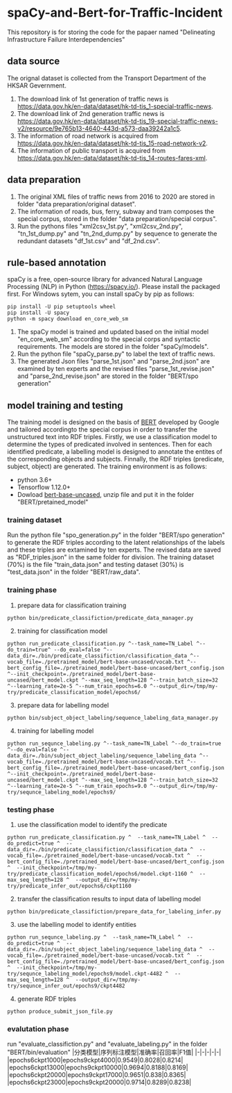 # spaCy-and-Bert-for-Traffic-Incident
This repository is for storing the code for the papaer named "Delineating Infrastructure Failure Interdependencies"
## data source
The orignal dataset is collected from the Transport Department of the HKSAR Gevernment. 
1. The download link of 1st generation of traffic news is https://data.gov.hk/en-data/dataset/hk-td-tis_1-special-traffic-news. 
2. The download link of 2nd generation traffic news is https://data.gov.hk/en-data/dataset/hk-td-tis_19-special-traffic-news-v2/resource/9e765b13-4640-443d-a573-daa39242a1c5.
3. The information of road network is acquired from https://data.gov.hk/en-data/dataset/hk-td-tis_15-road-network-v2.
4. The information of public transport is acquired from https://data.gov.hk/en-data/dataset/hk-td-tis_14-routes-fares-xml.
## data preparation
1. The original XML files of traffic news from 2016 to 2020 are stored in folder "data preparation/original dataset". 
2. The information of roads, bus, ferry, subway and tram composes the special corpus, stored in the folder "data preparation/special corpus".
3. Run the pythons files "xml2csv_1st.py", "xml2csv_2nd.py", "tn_1st_dump.py" and "tn_2nd_dump.py" by sequence to generate the redundant datasets "df_1st.csv" and "df_2nd.csv".
## rule-based annotation
spaCy is a free, open-source library for advanced Natural Language Processing (NLP) in Python (https://spacy.io/). Please install the packaged first. For Windows sytem, you can install spaCy by pip as follows:
```
pip install -U pip setuptools wheel
pip install -U spacy
python -m spacy download en_core_web_sm
```
1. The spaCy model is trained and updated based on the initial model "en_core_web_sm" according to the special corps and syntactic requirements. The models are stored in the folder "spaCy/models".
2. Run the python file "spaCy_parse.py" to label the text of traffic news. 
3. The generated Json files "parse_1st.json" and "parse_2nd.json" are examined by ten experts and the revised files "parse_1st_revise.json" and "parse_2nd_revise.json" are stored in the folder "BERT/spo generation"
## model training and testing
The training model is designed on the basis of [BERT](https://arxiv.org/abs/1810.04805) developed by Google and tailored accordingto the special corpus in order to transfer the unstructured text into RDF triples.  Firstly, we use a classification model to determine the types of predicated involved in sentences. Then for each identified predicate, a labelling model is designed to annotate the entites of the corresponding objects and subjects. Finnally, the RDF triples (predicate, subject, object) are generated. The training environment is as follows:
+ python 3.6+
+ Tensorflow 1.12.0+
+ Dowload [bert-base-uncased](https://storage.googleapis.com/bert_models/2018_10_18/uncased_L-24_H-1024_A-16.zip), unzip file and put it in the folder "BERT/pretained_model"
### training dataset
Run the python file "spo_generation.py" in the folder "BERT/spo generation" to generate the RDF triples according to the latent relationships of the labels and these triples are extamined by ten experts. The revised data are saved as "RDF_triples.json" in the same folder for division. The training dataset (70%) is the file "train_data.json" and testing dataset (30%) is "test_data.json" in the folder "BERT/raw_data".
### training phase
1. prepare data for classification training
  ```
  python bin/predicate_classifiction/predicate_data_manager.py
  ```
2. training for classification model
  ```
  python run_predicate_classification.py ^--task_name=TN_Label ^--do_train=true^ --do_eval=false ^--data_dir=./bin/predicate_classifiction/classification_data ^--vocab_file=./pretrained_model/bert-base-uncased/vocab.txt ^--bert_config_file=./pretrained_model/bert-base-uncased/bert_config.json ^--init_checkpoint=./pretrained_model/bert-base-uncased/bert_model.ckpt ^--max_seq_length=128 ^--train_batch_size=32 ^--learning_rate=2e-5 ^--num_train_epochs=6.0 ^--output_dir=/tmp/my-try/predicate_classification_model/epochs6/
```
3. prepare data for labelling model
  ```
  python bin/subject_object_labeling/sequence_labeling_data_manager.py
  ```
4. training for labelling model
  ```
  python run_sequnce_labeling.py ^--task_name=TN_Label ^--do_train=true ^--do_eval=false ^--data_dir=./bin/subject_object_labeling/sequence_labeling_data ^--vocab_file=./pretrained_model/bert-base-uncased/vocab.txt ^--bert_config_file=./pretrained_model/bert-base-uncased/bert_config.json ^--init_checkpoint=./pretrained_model/bert-base-uncased/bert_model.ckpt ^--max_seq_length=128 ^--train_batch_size=32 ^--learning_rate=2e-5 ^--num_train_epochs=9.0 ^--output_dir=/tmp/my-try/sequnce_labeling_model/epochs9/
```
### testing phase
1. use the classification model to identify the predicate
  ```
  python run_predicate_classification.py ^  --task_name=TN_Label ^  --do_predict=true ^  --data_dir=./bin/predicate_classifiction/classification_data ^  --vocab_file=./pretrained_model/bert-base-uncased/vocab.txt ^  --bert_config_file=./pretrained_model/bert-base-uncased/bert_config.json ^  --init_checkpoint=/tmp/my-try/predicate_classification_model/epochs6/model.ckpt-1160 ^  --max_seq_length=128 ^  --output_dir=/tmp/my-try/predicate_infer_out/epochs6/ckpt1160
  ```
2. transfer the classification results to input data of labelling model
  ```
  python bin/predicate_classifiction/prepare_data_for_labeling_infer.py
  ```
3. use the labelling model to identify entities
  ```
  python run_sequnce_labeling.py ^  --task_name=TN_Label ^  --do_predict=true ^  --data_dir=./bin/subject_object_labeling/sequence_labeling_data ^  --vocab_file=./pretrained_model/bert-base-uncased/vocab.txt ^  --bert_config_file=./pretrained_model/bert-base-uncased/bert_config.json ^  --init_checkpoint=/tmp/my-try/sequnce_labeling_model/epochs9/model.ckpt-4482 ^  --max_seq_length=128 ^  --output_dir=/tmp/my-try/sequnce_infer_out/epochs9/ckpt4482
  ```
4. generate RDF triples
  ```
  python produce_submit_json_file.py
  ```
### evalutation phase
run "evaluate_classifiction.py" and "evaluate_labeling.py" in the folder "BERT/bin/evaluation"
|分类模型|序列标注模型|准确率|召回率|F1值|
|-|-|-|-|-|
|epochs6ckpt1000|epochs9ckpt4000|0.9549|0.8028|0.8214|
|epochs6ckpt13000|epochs9ckpt10000|0.9694|0.8188|0.8169|
|epochs6ckpt20000|epochs9ckpt17000|0.9651|0.838|0.8365|
|epochs6ckpt23000|epochs9ckpt20000|0.9714|0.8289|0.8238|
